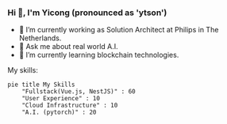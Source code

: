 ### Hi 👋, I'm Yicong (pronounced as 'ytson')

<!--
**Yc-Chen/Yc-Chen** is a ✨ _special_ ✨ repository because its `README.md` (this file) appears on your GitHub profile.

Here are some ideas to get you started:

- 🔭 I’m currently working on ...
- 🌱 I’m currently learning ...
- 👯 I’m looking to collaborate on ...
- 🤔 I’m looking for help with ...
- 💬 Ask me about ...
- 📫 How to reach me: ...
- 😄 Pronouns: ...
- ⚡ Fun fact: ...
-->

- 🔭 I’m currently working as Solution Architect at Philips in The Netherlands.
- 💬 Ask me about real world A.I.
- 🌱 I’m currently learning blockchain technologies.

My skills:

```mermaid
pie title My Skills
    "Fullstack(Vue.js, NestJS)" : 60
    "User Experience" : 10
    "Cloud Infrastructure" : 10
    "A.I. (pytorch)" : 20
```
